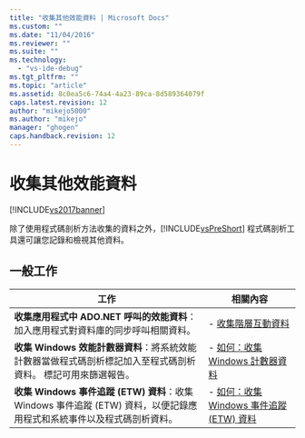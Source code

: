 ```yaml
---
title: "收集其他效能資料 | Microsoft Docs"
ms.custom: ""
ms.date: "11/04/2016"
ms.reviewer: ""
ms.suite: ""
ms.technology: 
  - "vs-ide-debug"
ms.tgt_pltfrm: ""
ms.topic: "article"
ms.assetid: 8c0ea5c6-74a4-4a23-89ca-8d589364079f
caps.latest.revision: 12
author: "mikejo5000"
ms.author: "mikejo"
manager: "ghogen"
caps.handback.revision: 12
---
```

# 收集其他效能資料
[!INCLUDE[vs2017banner](../code-quality/includes/vs2017banner.md)]

除了使用程式碼剖析方法收集的資料之外，[!INCLUDE[vsPreShort](../code-quality/includes/vspreshort_md.md)] 程式碼剖析工具還可讓您記錄和檢視其他資料。  
  
## 一般工作  
  
|工作|相關內容|  
|--------|----------|  
|**收集應用程式中 ADO.NET 呼叫的效能資料**：加入應用程式對資料庫的同步呼叫相關資料。|-   [收集階層互動資料](../profiling/collecting-tier-interaction-data.md)|  
|**收集 Windows 效能計數器資料**：將系統效能計數器當做程式碼剖析標記加入至程式碼剖析資料。  標記可用來篩選報告。|-   [如何：收集 Windows 計數器資料](../profiling/how-to-collect-windows-counter-data.md)|  
|**收集 Windows 事件追蹤 \(ETW\) 資料**：收集 Windows 事件追蹤 \(ETW\) 資料，以便記錄應用程式和系統事件以及程式碼剖析資料。|-   [如何：收集 Windows 事件追蹤 \(ETW\) 資料](../Topic/How%20to:%20Collect%20Event%20Tracing%20for%20Windows%20\(ETW\)%20Data.md)|